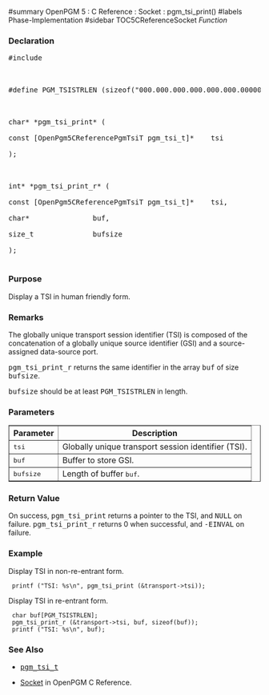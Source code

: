 ﻿#summary OpenPGM 5 : C Reference : Socket : pgm\_tsi\_print()
#labels Phase-Implementation
#sidebar TOC5CReferenceSocket
_Function_
### Declaration ###
<pre>
#include <pgm/pgm.h><br>
<br>
#define PGM_TSISTRLEN (sizeof("000.000.000.000.000.000.00000"))<br>
<br>
char* *pgm_tsi_print* (<br>
const [OpenPgm5CReferencePgmTsiT pgm_tsi_t]*    tsi<br>
);<br>
<br>
int* *pgm_tsi_print_r* (<br>
const [OpenPgm5CReferencePgmTsiT pgm_tsi_t]*    tsi,<br>
char*               buf,<br>
size_t              bufsize<br>
);<br>
</pre>

### Purpose ###
Display a TSI in human friendly form.

### Remarks ###
The globally unique transport session identifier (TSI) is composed of the concatenation of a globally unique source identifier (GSI) and a source-assigned data-source port.

<tt>pgm_tsi_print_r</tt> returns the same identifier in the array <tt>buf</tt> of size <tt>bufsize</tt>.

<tt>bufsize</tt> should be at least <tt>PGM_TSISTRLEN</tt> in length.

### Parameters ###

<table cellpadding='5' border='1' cellspacing='0'>
<tr>
<th>Parameter</th>
<th>Description</th>
</tr>
<tr>
<td><tt>tsi</tt></td>
<td>Globally unique transport session identifier (TSI).</td>
</tr><tr>
<td><tt>buf</tt></td>
<td>Buffer to store GSI.</td>
</tr><tr>
<td><tt>bufsize</tt></td>
<td>Length of buffer <tt>buf</tt>.</td>
</tr>
</table>

### Return Value ###
On success, <tt>pgm_tsi_print</tt> returns a pointer to the TSI, and <tt>NULL</tt> on failure.  <tt>pgm_tsi_print_r</tt> returns 0 when successful, and <tt>-EINVAL</tt> on failure.

### Example ###
Display TSI in non-re-entrant form.

```
 printf ("TSI: %s\n", pgm_tsi_print (&transport->tsi));
```

Display TSI in re-entrant form.

```
 char buf[PGM_TSISTRLEN];
 pgm_tsi_print_r (&transport->tsi, buf, sizeof(buf));
 printf ("TSI: %s\n", buf);
```

### See Also ###
  * <tt><a href='OpenPgm5CReferencePgmTsiT.md'>pgm_tsi_t</a></tt><br>
<ul><li><a href='OpenPgm5CReferenceSocket.md'>Socket</a> in OpenPGM C Reference.